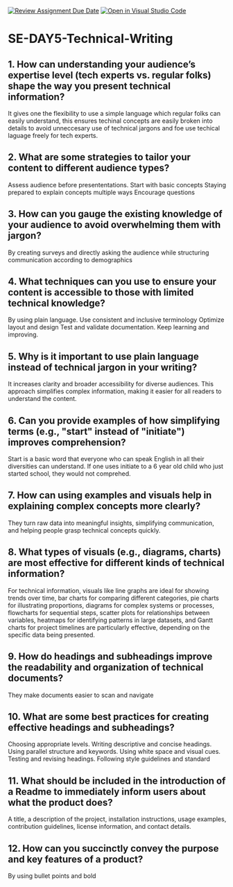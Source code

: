 [![Review Assignment Due Date](https://classroom.github.com/assets/deadline-readme-button-22041afd0340ce965d47ae6ef1cefeee28c7c493a6346c4f15d667ab976d596c.svg)](https://classroom.github.com/a/zsAR-pyY)
[![Open in Visual Studio Code](https://classroom.github.com/assets/open-in-vscode-2e0aaae1b6195c2367325f4f02e2d04e9abb55f0b24a779b69b11b9e10269abc.svg)](https://classroom.github.com/online_ide?assignment_repo_id=18492460&assignment_repo_type=AssignmentRepo)
# SE-DAY5-Technical-Writing
## 1. How can understanding your audience’s expertise level (tech experts vs. regular folks) shape the way you present technical information?
It gives one the flexibility to use a simple language which regular folks can easily understand, this ensures techinal concepts are easily broken into details to avoid unneccesary use of technical jargons and foe use techical laguage freely for tech experts.

## 2. What are some strategies to tailor your content to different audience types?
Assess audience before presententations.
Start with basic concepts
Staying prepared to explain concepts multiple ways
Encourage questions

## 3. How can you gauge the existing knowledge of your audience to avoid overwhelming them with jargon?
By creating surveys and directly asking the audience while structuring communication according to demographics

## 4. What techniques can you use to ensure your content is accessible to those with limited technical knowledge?
By using plain language. 
Use consistent and inclusive terminology
Optimize  layout and design
Test and validate documentation.
Keep learning and improving. 

## 5. Why is it important to use plain language instead of technical jargon in your writing?
 It increases clarity and broader accessibility for diverse audiences. This approach simplifies complex information, making it easier for all readers to understand the content.

## 6. Can you provide examples of how simplifying terms (e.g., "start" instead of "initiate") improves comprehension?
Start is a basic word that everyone who can speak English in all their diversities can understand. If one uses initiate to a 6 year old child who just started school, they would not comprehed.

## 7. How can using examples and visuals help in explaining complex concepts more clearly?
They turn raw data into meaningful insights, simplifying communication, and helping people grasp technical concepts quickly.

## 8. What types of visuals (e.g., diagrams, charts) are most effective for different kinds of technical information?
For technical information, visuals like line graphs are ideal for showing trends over time, bar charts for comparing different categories, pie charts for illustrating proportions, diagrams for complex systems or processes, flowcharts for sequential steps, scatter plots for relationships between variables, heatmaps for identifying patterns in large datasets, and Gantt charts for project timelines are particularly effective, depending on the specific data being presented. 

## 9. How do headings and subheadings improve the readability and organization of technical documents?
They make documents easier to scan and navigate

## 10. What are some best practices for creating effective headings and subheadings?
Choosing appropriate levels.
Writing descriptive and concise headings.
Using parallel structure and keywords.
Using white space and visual cues.
Testing and revising headings.
Following style guidelines and standard

## 11. What should be included in the introduction of a Readme to immediately inform users about what the product does?
A title, a description of the project, installation instructions, usage examples, contribution guidelines, license information, and contact details.

## 12. How can you succinctly convey the purpose and key features of a product?
By using bullet points and bold

